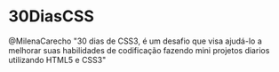 # 30DiasCSS
@MilenaCarecho "30 dias de CSS3, é um desafio que visa ajudá-lo a melhorar suas habilidades de codificação fazendo mini projetos diarios utilizando HTML5 e CSS3"
